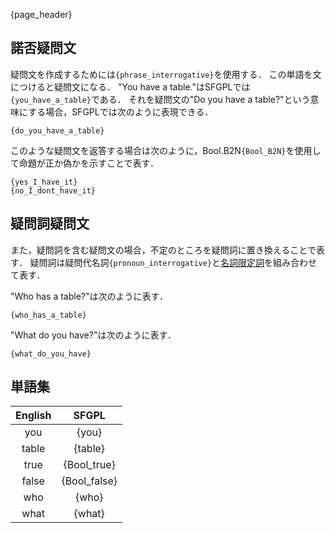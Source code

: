 {page_header}

## 諾否疑問文

疑問文を作成するためには```{phrase_interrogative}```を使用する．
この単語を文につけると疑問文になる．
"You have a table."はSFGPLでは```{you_have_a_table}```である．
それを疑問文の"Do you have a table?"という意味にする場合，SFGPLでは次のように表現できる．

```SFGPL
{do_you_have_a_table}
```

このような疑問文を返答する場合は次のように，Bool.B2N```{Bool_B2N}```を使用して命題が正か偽かを示すことで表す．

```SFGPL
{yes_I_have_it}
{no_I_dont_have_it}
```

## 疑問詞疑問文

また，疑問詞を含む疑問文の場合，不定のところを疑問詞に置き換えることで表す．
疑問詞は疑問代名詞```{pronoun_interrogative}```と[名詞限定詞]({docs_DeterminerN})を組み合わせて表す．

"Who has a table?"は次のように表す．

```SFGPL
{who_has_a_table}
```

"What do you have?"は次のように表す．

```SFGPL
{what_do_you_have}
```

## 単語集

|English|SFGPL|
|:-:|:-:|
|you|{you}|
|table|{table}|
|true|{Bool_true}|
|false|{Bool_false}|
|who|{who}|
|what|{what}|
